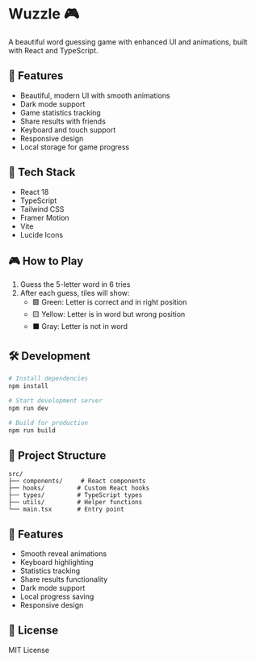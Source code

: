 # Wuzzle 🎮

A beautiful word guessing game with enhanced UI and animations, built with React and TypeScript.

## 🎯 Features

- Beautiful, modern UI with smooth animations
- Dark mode support
- Game statistics tracking
- Share results with friends
- Keyboard and touch support
- Responsive design
- Local storage for game progress

## 🚀 Tech Stack

- React 18
- TypeScript
- Tailwind CSS
- Framer Motion
- Vite
- Lucide Icons

## 🎮 How to Play

1. Guess the 5-letter word in 6 tries
2. After each guess, tiles will show:
   - 🟩 Green: Letter is correct and in right position
   - 🟨 Yellow: Letter is in word but wrong position
   - ⬛ Gray: Letter is not in word

## 🛠️ Development

```bash
# Install dependencies
npm install

# Start development server
npm run dev

# Build for production
npm run build
```

## 📱 Project Structure

```
src/
├── components/     # React components
├── hooks/         # Custom React hooks
├── types/         # TypeScript types
├── utils/         # Helper functions
└── main.tsx       # Entry point
```

## 🎨 Features

- Smooth reveal animations
- Keyboard highlighting
- Statistics tracking
- Share results functionality
- Dark mode support
- Local progress saving
- Responsive design

## 📄 License

MIT License
